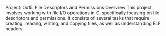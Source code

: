 Project: 0x15. File Descriptors and Permissions
Overview
This project involves working with file I/O operations in C, specifically focusing on file descriptors and permissions. It consists of several tasks that require creating, reading, writing, and copying files, as well as understanding ELF headers.
